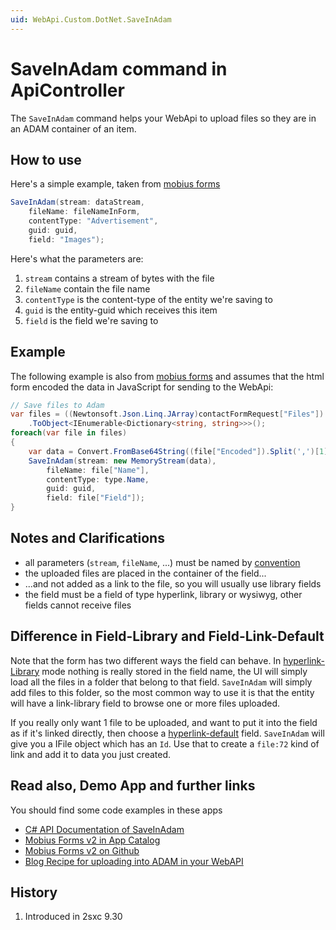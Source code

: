 ```yaml
---
uid: WebApi.Custom.DotNet.SaveInAdam
---
```


# SaveInAdam command in ApiController

The `SaveInAdam` command helps your WebApi to upload files so they are in an ADAM container of an item.

## How to use
Here's a simple example, taken from [mobius forms](https://github.com/2sic/app-mobius-forms/blob/master/api/FormController.cs)

```c#
SaveInAdam(stream: dataStream,
    fileName: fileNameInForm,
    contentType: "Advertisement",
    guid: guid,
    field: "Images");
```

Here's what the parameters are:

1. `stream` contains a stream of bytes with the file
1. `fileName` contain the file name
1. `contentType` is the content-type of the entity we're saving to
1. `guid` is the entity-guid which receives this item
1. `field` is the field we're saving to

## Example

The following example is also from [mobius forms](https://github.com/2sic/app-mobius-forms/blob/master/api/FormController.cs) and assumes that the html form encoded the data in JavaScript for sending to the WebApi:

```c#
// Save files to Adam
var files = ((Newtonsoft.Json.Linq.JArray)contactFormRequest["Files"])
    .ToObject<IEnumerable<Dictionary<string, string>>>();
foreach(var file in files)
{
    var data = Convert.FromBase64String((file["Encoded"]).Split(',')[1]);
    SaveInAdam(stream: new MemoryStream(data),
        fileName: file["Name"],
        contentType: type.Name,
        guid: guid,
        field: file["Field"]);
}

```


## Notes and Clarifications

* all parameters (`stream`, `fileName`, ...) must be named by [convention](xref:HowTo.DynamicCode.NamedParameters)
* the uploaded files are placed in the container of the field...
* ...and not added as a link to the file, so you will usually use library fields
* the field must be a field of type hyperlink, library or wysiwyg, other fields cannot receive files


## Difference in Field-Library and Field-Link-Default

Note that the form has two different ways the field can behave. In [hyperlink-Library](xref:Specs.Data.Inputs.Hyperlink-Library) mode nothing is really stored in the field name, the UI will simply load all the files in a folder that belong to that field. `SaveInAdam` will simply add files to this folder, so the most common way to use it is that the entity will have a link-library field to browse one or more files uploaded. 

If you really only want 1 file to be uploaded, and want to put it into the field as if it's linked directly, then choose a [hyperlink-default](xref:Specs.Data.Inputs.Hyperlink-Default) field. `SaveInAdam` will give you a IFile object which has an `Id`. Use that to create a `file:72` kind of link and add it to data you just created. 

## Read also, Demo App and further links

You should find some code examples in these apps

* [C# API Documentation of SaveInAdam](xref:ToSic.Sxc.Dnn.ApiController.SaveInAdam*)
* [Mobius Forms v2 in App Catalog](xref:App.Mobius)
* [Mobius Forms v2 on Github](https://github.com/2sic/app-mobius-forms)
* [Blog Recipe for uploading into ADAM in your WebAPI](https://2sxc.org/en/blog/post/recipe-form-files-saveinadam-in-your-custom-webapi)

## History

1. Introduced in 2sxc 9.30
